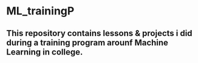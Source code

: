 # ML_trainingP
## This repository contains lessons & projects i did during a training program arounf Machine Learning in college.
